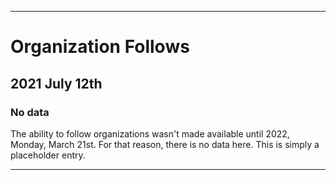 
***

# Organization Follows

## 2021 July 12th

### No data

The ability to follow organizations wasn't made available until 2022, Monday, March 21st. For that reason, there is no data here. This is simply a placeholder entry.

***
